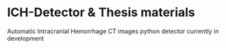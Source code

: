 # ICH-Detector & Thesis materials
Automatic Intracranial Hemorrhage CT images python detector
currently in development
